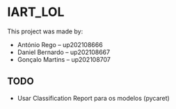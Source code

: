 # IART_LOL

This project was made by: 

- António Rego – up202108666
- Daniel Bernardo – up202108667
- Gonçalo Martins – up202108707


## TODO

- Usar Classification Report para os modelos (pycaret)
